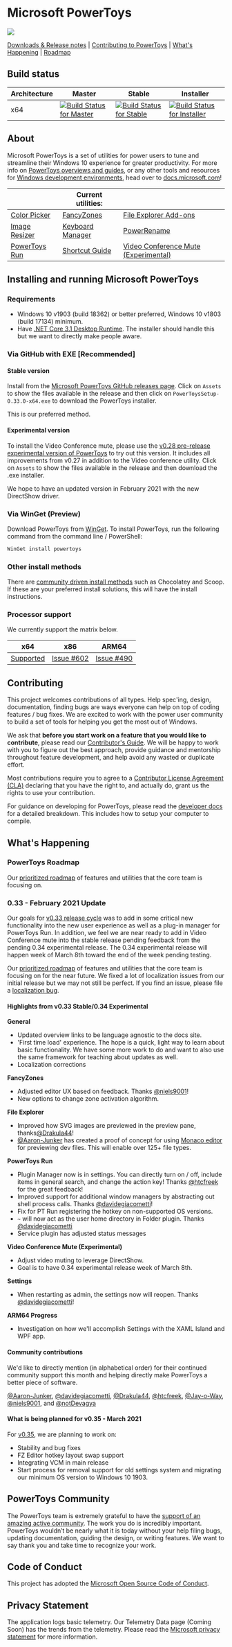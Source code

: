 # Microsoft PowerToys

<img src="./doc/images/overview/PT%20hero%20image.png"/>

[Downloads & Release notes][github-release-link] | [Contributing to PowerToys](#contributing) | [What's Happening](#whats-happening) | [Roadmap](#powertoys-roadmap)

## Build status

| Architecture | Master | Stable | Installer |
|--------------|--------|--------|-----------|
| x64 | [![Build Status for Master](https://dev.azure.com/ms/PowerToys/_apis/build/status/microsoft.PowerToys?branchName=master)](https://dev.azure.com/ms/PowerToys/_build/latest?definitionId=219&branchName=master) | [![Build Status for Stable](https://dev.azure.com/ms/PowerToys/_apis/build/status/microsoft.PowerToys?branchName=stable)](https://dev.azure.com/ms/PowerToys/_build/latest?definitionId=219&branchName=stable) | [![Build Status for Installer](https://github-private.visualstudio.com/microsoft/_apis/build/status/CDPX/powertoys/powertoys-Windows-Official-master-Test?branchName=master)](https://github-private.visualstudio.com/microsoft/_build/latest?definitionId=61&branchName=master) |

## About

Microsoft PowerToys is a set of utilities for power users to tune and streamline their Windows 10 experience for greater productivity. For more info on [PowerToys overviews and guides][usingPowerToys-docs-link], or any other tools and resources for [Windows development environments](https://docs.microsoft.com/windows/dev-environment/overview), head over to [docs.microsoft.com][usingPowerToys-docs-link]! 

|              | Current utilities: |              |
|--------------|--------------------|--------------|
| [Color Picker](https://aka.ms/PowerToysOverview_ColorPicker) |  [FancyZones](https://aka.ms/PowerToysOverview_FancyZones) | [File Explorer Add-ons](https://aka.ms/PowerToysOverview_FileExplorerAddOns) |
| [Image Resizer](https://aka.ms/PowerToysOverview_ImageResizer) | [Keyboard Manager](https://aka.ms/PowerToysOverview_KeyboardManager) | [PowerRename](https://aka.ms/PowerToysOverview_PowerRename) |
| [PowerToys Run](https://aka.ms/PowerToysOverview_PowerToysRun) | [Shortcut Guide](https://aka.ms/PowerToysOverview_ShortcutGuide) | [Video Conference Mute (Experimental)](https://aka.ms/PowerToysOverview_VideoConference) |

## Installing and running Microsoft PowerToys

### Requirements

- Windows 10 v1903 (build 18362) or better preferred, Windows 10 v1803 (build 17134) minimum.  
- Have [.NET Core 3.1 Desktop Runtime](https://dotnet.microsoft.com/download/dotnet-core/thank-you/runtime-desktop-3.1.11-windows-x64-installer). The installer should handle this but we want to directly make people aware.

### Via GitHub with EXE [Recommended]

#### Stable version

Install from the [Microsoft PowerToys GitHub releases page][github-release-link]. Click on `Assets` to show the files available in the release and then click on `PowerToysSetup-0.33.0-x64.exe` to download the PowerToys installer.

This is our preferred method.

#### Experimental version
To install the Video Conference mute, please use the [v0.28 pre-release experimental version of PowerToys][github-prerelease-link] to try out this version. It includes all improvements from v0.27 in addition to the Video conference utility. Click on `Assets` to show the files available in the release and then download the .exe installer.

We hope to have an updated version in February 2021 with the new DirectShow driver.

### Via WinGet (Preview)
Download PowerToys from [WinGet](https://github.com/microsoft/winget-cli/releases). To install PowerToys, run the following command from the command line / PowerShell:

```powershell
WinGet install powertoys
```

### Other install methods

There are [community driven install methods](./doc/unofficialInstallMethods.md) such as Chocolatey and Scoop.  If these are your preferred install solutions, this will have the install instructions.

### Processor support

We currently support the matrix below.

| x64 | x86 | ARM64 |
|:---:|:---:|:---:|
| [Supported][github-release-link] | [Issue #602](https://github.com/microsoft/PowerToys/issues/602) | [Issue #490](https://github.com/microsoft/PowerToys/issues/490) |

## Contributing

This project welcomes contributions of all types. Help spec'ing, design, documentation, finding bugs are ways everyone can help on top of coding features / bug fixes. We are excited to work with the power user community to build a set of tools for helping you get the most out of Windows.

We ask that **before you start work on a feature that you would like to contribute**, please read our [Contributor's Guide](CONTRIBUTING.md). We will be happy to work with you to figure out the best approach, provide guidance and mentorship throughout feature development, and help avoid any wasted or duplicate effort.

Most contributions require you to agree to a [Contributor License Agreement (CLA)][oss-CLA] declaring that you have the right to, and actually do, grant us the rights to use your contribution.

For guidance on developing for PowerToys, please read the [developer docs](/doc/devdocs) for a detailed breakdown. This includes how to setup your computer to compile.

## What's Happening

### PowerToys Roadmap

Our [prioritized roadmap][roadmap] of features and utilities that the core team is focusing on.

### 0.33 - February 2021 Update

Our goals for [v0.33 release cycle][github-release-link] was to add in some critical new functionality into the new user experience as well as a plug-in manager for PowerToys Run.  In addition, we feel we are near ready to add in Video Conference mute into the stable release pending feedback from the pending 0.34 experimental release.  The 0.34 experimental release will happen week of March 8th toward the end of the week pending testing.

Our [prioritized roadmap][roadmap] of features and utilities that the core team is focusing on for the near future. We fixed a lot of localization issues from our initial release but we may not still be perfect. If you find an issue, please file a [localization bug][loc-bug].

#### Highlights from v0.33 Stable/0.34 Experimental 

**General**
- Updated overview links to be language agnostic to the docs site.
- 'First time load' experience.  The hope is a quick, light way to learn about basic functionality.  We have some more work to do and want to also use the same framework for teaching about updates as well.
- Localization corrections

**FancyZones**
- Adjusted editor UX based on feedback.  Thanks [@niels9001](https://github.com/niels9001)!
- New options to change zone activation algorithm.

**File Explorer**
- Improved how SVG images are previewed in the preview pane, thanks[@Drakula44](https://github.com/Drakula44)!
- [@Aaron-Junker](Aaron-Junker) has created a proof of concept for using [Monaco editor](https://github.com/microsoft/monaco-editor) for previewing dev files.  This will enable over 125+ file types.

**PowerToys Run**
- Plugin Manager now is in settings.  You can directly turn on / off, include items in general search, and change the action key!  Thanks [@htcfreek](https://github.com/htcfreek) for the great feedback!
- Improved support for additional window managers by abstracting out shell process calls. Thanks [@davidegiacometti](https://github.com/davidegiacometti)!
- Fix for PT Run registering the hotkey on non-supported OS versions.
- `~` will now act as the user home directory in Folder plugin.  Thanks [@davidegiacometti](https://github.com/davidegiacometti)
- Service plugin has adjusted status messages

**Video Conference Mute (Experimental)**
- Adjust video muting to leverage DirectShow.
- Goal is to have 0.34 experimental release week of March 8th.

**Settings**
- When restarting as admin, the settings now will reopen. Thanks [@davidegiacometti](https://github.com/davidegiacometti)!

**ARM64 Progress**
- Investigation on how we'll accomplish Settings with the XAML Island and WPF app.

#### Community contributions

We'd like to directly mention (in alphabetical order) for their continued community support this month and helping directly make PowerToys a better piece of software.  

[@Aaron-Junker](https://github.com/Aaron-Junker), 
[@davidegiacometti](https://github.com/davidegiacometti), 
[@Drakula44](https://github.com/Drakula44), 
[@htcfreek](https://github.com/htcfreek),
[@Jay-o-Way](https://github.com/Jay-o-Way),
[@niels9001](https://github.com/niels9001),
and 
[@notDevagya](https://github.com/notDevagya)

#### What is being planned for v0.35 - March 2021

For [v0.35][github-next-release-work], we are planning to work on:

- Stability and bug fixes
- FZ Editor hotkey layout swap support
- Integrating VCM in main release 
- Start process for removal support for old settings system and migrating our minimum OS version to Windows 10 1903.

## PowerToys Community

The PowerToys team is extremely grateful to have the [support of an amazing active community][community-link]. The work you do is incredibly important. PowerToys wouldn’t be nearly what it is today without your help filing bugs, updating documentation, guiding the design, or writing features. We want to say thank you and take time to recognize your work.

## Code of Conduct

This project has adopted the [Microsoft Open Source Code of Conduct][oss-conduct-code].

## Privacy Statement

The application logs basic telemetry. Our Telemetry Data page (Coming Soon) has the trends from the telemetry. Please read the [Microsoft privacy statement][privacy-link] for more information.

[oss-CLA]: https://cla.opensource.microsoft.com
[oss-conduct-code]: CODE_OF_CONDUCT.md
[community-link]: COMMUNITY.md
[github-release-link]: https://github.com/microsoft/PowerToys/releases/
[roadmap]: https://github.com/microsoft/PowerToys/wiki/Roadmap
[privacy-link]: http://go.microsoft.com/fwlink/?LinkId=521839
[vidConfOverview]: https://aka.ms/PowerToysOverview_VideoConference
[loc-bug]: https://github.com/microsoft/PowerToys/issues/new?assignees=&labels=&template=translation_issue.md&title=
[usingPowerToys-docs-link]: https://docs.microsoft.com/windows/powertoys/

<!-- items that need to be updated release to release -->
[github-next-release-work]: https://github.com/microsoft/PowerToys/issues?q=is%3Aopen+is%3Aissue+project%3Amicrosoft%2FPowerToys%2F18
[github-prerelease-link]: https://github.com/microsoft/PowerToys/releases/tag/v0.28.0

